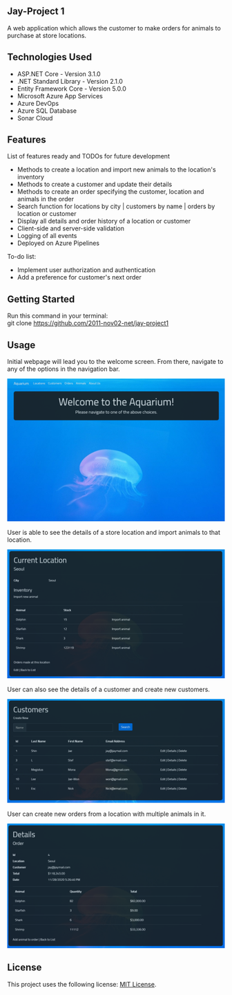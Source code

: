 ## Jay-Project 1  

A web application which allows the customer to make orders for animals to purchase at store locations.  


## Technologies Used  

- ASP.NET Core - Version 3.1.0  
- .NET Standard Library - Version 2.1.0  
- Entity Framework Core - Version 5.0.0  
- Microsoft Azure App Services  
- Azure DevOps  
- Azure SQL Database 
- Sonar Cloud  

## Features  

List of features ready and TODOs for future development

- Methods to create a location and import new animals to the location's inventory  
- Methods to create a customer and update their details  
- Methods to create an order specifying the customer, location and animals in the order  
- Search function for locations by city | customers by name | orders by location or customer  
- Display all details and order history of a location or customer  
- Client-side and server-side validation  
- Logging of all events  
- Deployed on Azure Pipelines  
  
To-do list:  
- Implement user authorization and authentication  
- Add a preference for customer's next order  

## Getting Started  

Run this command in your terminal:  
git clone https://github.com/2011-nov02-net/jay-project1  

## Usage  

Initial webpage will lead you to the welcome screen. From there, navigate to any of the options in the navigation bar.  

![Welcome page](/Aqua.WebApp/wwwroot/Images/WelcomeScreen.png)

User is able to see the details of a store location and import animals to that location.  

![Location page](/Aqua.WebApp/wwwroot/Images/Location.PNG)

User can also see the details of a customer and create new customers.  

![Customer page](/Aqua.WebApp/wwwroot/Images/Customer.PNG)

User can create new orders from a location with multiple animals in it.  

![Order page](/Aqua.WebApp/wwwroot/Images/Order.PNG)

## License  
This project uses the following license: [MIT License](https://github.com/git/git-scm.com/blob/master/MIT-LICENSE.txt).
